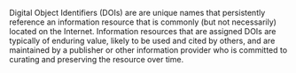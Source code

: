 Digital Object Identifiers (DOIs) are are unique names that persistently reference an information resource that is commonly (but not necessarily) located on the Internet. Information resources that are assigned DOIs are typically of enduring value, likely to be used and cited by others, and are maintained by a publisher or other information provider who is committed to curating and preserving the resource over time.
